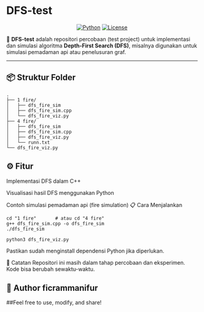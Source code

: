 # DFS-test

<p align="center">
  <a href="#"><img src="https://img.shields.io/badge/Python-3.x-yellow?logo=python" alt="Python"></a>
  <a href="#"><img src="https://img.shields.io/badge/License-MIT-green" alt="License"></a>
</p>

🚀 **DFS-test** adalah repositori percobaan (test project) untuk implementasi dan simulasi algoritma **Depth-First Search (DFS)**, misalnya digunakan untuk simulasi pemadaman api atau penelusuran graf.

---

## 📦 Struktur Folder
```plaintext
.
├── 1 fire/
│   ├── dfs_fire_sim
│   ├── dfs_fire_sim.cpp
│   └── dfs_fire_viz.py
├── 4 fire/
│   ├── dfs_fire_sim
│   ├── dfs_fire_sim.cpp
│   ├── dfs_fire_viz.py
│   └── runn.txt
└── dfs_fire_viz.py
```

## ⚙️ Fitur
Implementasi DFS dalam C++

Visualisasi hasil DFS menggunakan Python

Contoh simulasi pemadaman api (fire simulation)
📋 Cara Menjalankan
```🔧 Kompilasi dan Jalankan (C++)
cd "1 fire"       # atau cd "4 fire"
g++ dfs_fire_sim.cpp -o dfs_fire_sim
./dfs_fire_sim
```
```🐍 Visualisasi (Python)
python3 dfs_fire_viz.py
```
Pastikan sudah menginstall dependensi Python jika diperlukan.

📌 Catatan
Repositori ini masih dalam tahap percobaan dan eksperimen.
Kode bisa berubah sewaktu-waktu.

👤 Author
ficrammanifur
---
##Feel free to use, modify, and share!
